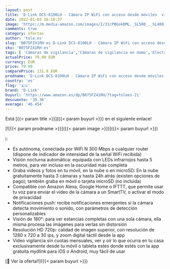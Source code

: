 ```yaml
---
layout: post
title: 'D-Link DCS-8100LH - Cámara IP WiFi con acceso desde móviles  visión 180°  grabación en la nube y en el móvil  HD 720p  visión nocturna  ranura MicroSD  compatible Amazon Alexa y Google Home'
date: 2022-01-03 16:10:37
image: 'https://m.media-amazon.com/images/I/31cPBGokDML._SL500_._SL400_.jpg'
comments: true
category: ofertas
author: 'tole.es'
slug: 'B075FZ41RH-es D-Link DCS-8100LH - Cámara IP WiFi con acceso desde...'
sku: 'B075FZ41RH-es'
tags: [ 'Cámaras de vigilancia','Cámaras de vigilancia en domo','Electrónica','Fotografía y videocámaras','alexa','d-link','google','home', ]
actualPrice: 79.99 EUR
currency: EUR
price: 79.99
comparePrice: 131.9 EUR
prodname: 'D-Link DCS-8100LH - Cámara IP WiFi con acceso desde móviles  visión 180°  grabación en la nube y en el móvil  HD 720p  visión nocturna  ranura MicroSD  compatible Amazon Alexa y Google Home'
country: 'es'
flag: '🇪🇸'
brand: 'D-Link'
buyurl: 'https://www.amazon.es/dp/B075FZ41RH/?tag=tolees-21'
descuento: '39.36'
average: '46.454'
---
```


Está [{{< param title >}}]({{< param buyurl >}}) en el siguiente enlace!

[![{{< param prodname >}}]({{< param image >}})]({{< param buyurl >}})

ℹ️:

- Es autónoma, conectada por WiFi N 300 Mbps a cualquier router (dispone de indicador de intensidad de la señal WiFi recibida)
- Visión nocturna automática: equipada con LEDs infrarrojos hasta 5 metros, para ver incluso en la oscuridad más completa
- Graba vídeos y fotos en tu móvil, en la nube o en microSD: En la nube gratuitamente hasta 3 cámaras y hasta 24h atrás (existen opciones de pago); también graba en móvil o tarjeta microSD (no incluida)
- Compatible con Amazon Alexa, Google Home o IFTTT, que permite usar tu voz para enviar el vídeo de la cámara a un SmartTV, o activar el modo de privacidad
- Notificaciones push: recibe notificaciones emergentes si la cámara detecta movimiento o sonido, con parámetros de detección personalizables
- Visión de 180°: para ver estancias completas con una sola cámara, ella misma procesa las imágenes para verlas sin distorsión
- Resolución HD 720p: calidad de imagen superior, con resolución de 1280 x 720 a 30 ips, y zoom digital táctil desde la app
- Video vigilancia sin cuotas mensuales, ver y oír lo que ocurra en tu casa exclusivamente desde tu móvil o tableta estés donde estés con la app gratuita mydlink para iOS o Android, muy fácil de usar

[🛒 Ver la oferta!!]({{< param buyurl >}})
